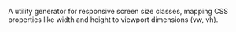 A utility generator for responsive screen size classes, mapping CSS properties like width and height to viewport dimensions (vw, vh).